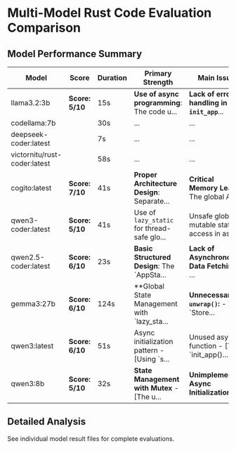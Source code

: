 # Multi-Model Rust Code Evaluation Comparison

## Model Performance Summary

| Model | Score | Duration | Primary Strength | Main Issue |
|-------|-------|----------|------------------|------------|
| llama3.2:3b | **Score: 5/10** | 15s |  **Use of async programming**: The code u... |  **Lack of error handling in `init_app`**... |
| codellama:7b |  | 30s | ... | ... |
| deepseek-coder:latest |  | 7s | ... | ... |
| victornitu/rust-coder:latest |  | 58s | ... | ... |
| cogito:latest | **Score: 7/10** | 41s |  **Proper Architecture Design**: Separate... |  **Critical Memory Leaks**: The global Ap... |
| qwen3-coder:latest | **Score: 5/10** | 41s |  Use of `lazy_static` for thread-safe glo... |  Unsafe global mutable state access in as... |
| qwen2.5-coder:latest | **Score: 6/10** | 23s |  **Basic Structured Design**: The `AppSta... |  **Lack of Asynchronous Data Fetching**: ... |
| gemma3:27b | **Score: 6/10** | 124s |  **Global State Management with `lazy_sta... |  **Unnecessary `unwrap()`:** - The `Store... |
| qwen3:latest | **Score: 6/10** | 51s |  Async initialization pattern - [Using `s... |  Unused async function - [The `init_app()... |
| qwen3:8b | **Score: 5/10** | 32s |  **State Management with Mutex** - [The u... |  **Unimplemented Async Initialization** -... |

## Detailed Analysis
See individual model result files for complete evaluations.

